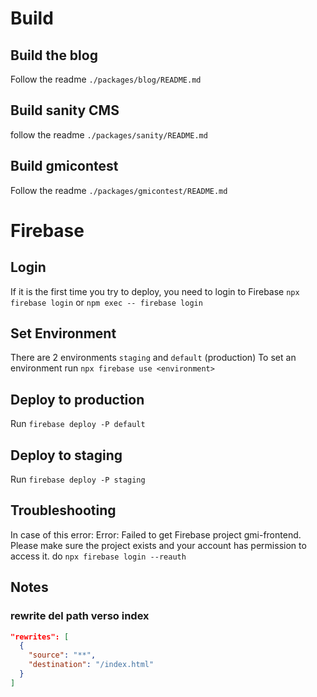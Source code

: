 # Build
## Build the blog
Follow the readme `./packages/blog/README.md`

## Build sanity CMS
follow the readme `./packages/sanity/README.md`

## Build gmicontest
Follow the readme `./packages/gmicontest/README.md`

# Firebase
## Login
If it is the first time you try to deploy, you need to login to Firebase
`npx firebase login`
or
`npm exec -- firebase login`

## Set Environment
There are 2 environments `staging` and `default` (production)
To set an environment run `npx firebase use <environment>`

## Deploy to production 
Run `firebase deploy -P default`

## Deploy to staging
Run `firebase deploy -P staging`

## Troubleshooting
In case of this error:
  Error: Failed to get Firebase project gmi-frontend. Please make sure the project exists and your account has permission to access it.
do
  `npx firebase login --reauth`

## Notes

### rewrite del path verso index

```json
"rewrites": [
  {
    "source": "**",
    "destination": "/index.html"
  }
]
```
